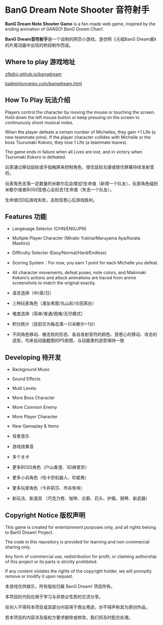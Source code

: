 # BanG Dream Note Shooter 音符射手

**BanG Dream Note Shooter Game** is a fan-made web game, inspired by the ending animation of *GANSO! BanG Dream Chan!*. 

**BanG Dream音符射手**是一个自制的网页小游戏，是仿照《元祖BanG Dream酱》的片尾动画中出现的桥段制作而成。

## Where to play 游戏地址

[zfkdiyi.github.io/bangdream](https://zfkdiyi.github.io/bangdream)

[badmintonranks.com/bangdream.html](https://badmintonranks.com/bangdream.html)

## How To Play 玩法介绍

Players control the character by moving the mouse or touching the screen. Hold down the left mouse button or keep pressing on the screen to continuously shoot musical notes.

When the player defeats a certain number of Michelles, they gain +1 Life (a new teammate joins). If the player character collides with Michelle or the boss Tsurumaki Kokoro, they lose 1 Life (a teammate leaves).

The game ends in failure when all Lives are lost, and in victory when Tsurumaki Kokoro is defeated.

玩家通过移动鼠标或手指触屏来控制角色，按住鼠标左键或按住屏幕持续发射音符。

玩家角色击落一定数量的米歇尔后会增加1生命值（新增一个队友），玩家角色碰到米歇尔或者BOSS弦卷心会扣去1生命值（失去一个队友）。

生命值归0后游戏失败，击败弦卷心后游戏胜利。

## Features 功能

- Langeuage Selector (CHN/ENG/JPN)
- Multiple Player Character (Minato Yukina/Maruyama Aya/Kurata Mashiro)
- Difficulty Selector (Easy/Normal/Hard/Endless)
- Scoring System：For now, you earn 1 point for each Michelle you defeat.
- All character movements, defeat poses, note colors, and Makimaki Kokoro’s actions and attack animations are traced from anime screenshots to match the original exactly.

- 语言选择（中/英/日）
- 三种玩家角色（凑友希那/丸山彩/仓田真白）
- 难度选择（简单/普通/困难/无尽模式）
- 积分统计（目前仅为每击落一只米歇尔+1分）
- 不同角色移动、被击败的形态、各自发射音符的颜色、弦卷心的移动、攻击的造型，均来自动画截图的PS抠图，与动画里的造型保持一致

## Developing 待开发

-  Background Music
-  Sound Effects
-  Mulit Levels
-  More Boss Character
-  More Common Enemy
-  More Player Character
-  New Gameplay & Items

-  背景音乐
-  游戏效果音
-  多个关卡
-  更多BOSS角色（户山香澄、3D麻里奈）
-  更多小兵角色（哈卡奈机器人、珍妮弗）
-  更多玩家角色（今井莉莎、市谷有咲）
-  新玩法、新道具 （巧克力卷、咖啡、企鹅、石头、护盾、钢琴、新武器）

## Copyright Notice 版权声明

This game is created for entertainment purposes only, and all rights belong to BanG Dream! Project.

The code in this repository is provided for learning and non-commercial sharing only.

Any form of commercial use, redistribution for profit, or claiming authorship of this project or its parts is strictly prohibited.

If any content violates the rights of the copyright holder, we will promptly remove or modify it upon request.


本游戏仅供娱乐，所有版权归属 BanG Dream! 项目所有。

本项目的代码仅用于学习与非商业性质的交流分享。

任何人不得将本项目或其部分内容用于商业用途，亦不得声称其为原创作品。

若本项目的内容涉及版权方要求删除或修改，我们将及时配合处理。


